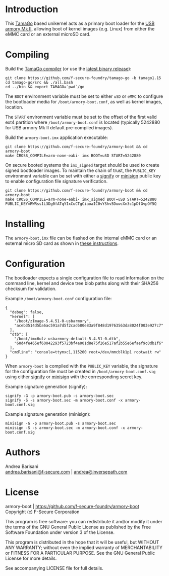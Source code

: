 Introduction
============

This [TamaGo](https://github.com/f-secure-foundry/tamago) based unikernel
acts as a primary boot loader for the [USB armory Mk II](https://github.com/f-secure-foundry/usbarmory/wiki),
allowing boot of kernel images (e.g. Linux) from either the eMMC card or an
external microSD card.

Compiling
=========

Build the [TamaGo compiler](https://github.com/f-secure-foundry/tamago-go)
(or use the [latest binary release](https://github.com/f-secure-foundry/tamago-go/releases/latest)):

```
git clone https://github.com/f-secure-foundry/tamago-go -b tamago1.15
cd tamago-go/src && ./all.bash
cd ../bin && export TAMAGO=`pwd`/go
```

The `BOOT` environment variable must be set to either `uSD` or `eMMC` to
configure the bootloader media for `/boot/armory-boot.conf`, as well as kernel
images, location.

The `START` environment variable must be set to the offset of the first valid
ext4 partition where `/boot/armory-boot.conf` is located (typically 5242880 for
USB armory Mk II default pre-compiled images).

Build the `armory-boot.imx` application executable:

```
git clone https://github.com/f-secure-foundry/armory-boot && cd armory-boot
make CROSS_COMPILE=arm-none-eabi- imx BOOT=uSD START=5242880
```

On secure booted systems the `imx_signed` target should be used to create signed
bootloader images. To maintain the chain of trust, the `PUBLIC_KEY` environment
variable can be set with either a [signify](https://man.openbsd.org/signify) or
[minisign](https://jedisct1.github.io/minisign/) public key to enable
configuration file signature verification.

```
git clone https://github.com/f-secure-foundry/armory-boot && cd armory-boot
make CROSS_COMPILE=arm-none-eabi- imx_signed BOOT=uSD START=5242880 PUBLIC_KEY=RWRss1L3Dg0fATqYIxCuCTgCiaoaIC0vYShv5DuwcXn3c1pDfGvpOY5Q
```

Installing
==========

The `armory-boot.imx` file can be flashed on the internal eMMC card or an
external micro SD card as shown in [these instructions](https://github.com/f-secure-foundry/usbarmory/wiki/Boot-Modes-(Mk-II)#flashing-imx-native-images).

Configuration
=============

The bootloader expects a single configuration file to read information on the
command line, kernel and device tree blob paths along with their SHA256
checksum for validation.

Example `/boot/armory-boot.conf` configuration file:

```
{
  "debug": false,
  "kernel": [
    "/boot/zImage-5.4.51-0-usbarmory",
    "aceb3514d5ba6ac591a7d5f2cad680e83a9f848d19763563da8024f003e927c7"
  ],
  "dtb": [
    "/boot/imx6ulz-usbarmory-default-5.4.51-0.dtb",
    "60d4fe465ef60042293f5723bf4a001d8e75f26e517af2b55e6efaef9c0db1f6"
  ],
  "cmdline": "console=ttymxc1,115200 root=/dev/mmcblk1p1 rootwait rw"
}
```

When `armory-boot` is compiled with the `PUBLIC_KEY` variable, the signature
for the configuration file must be created in `/boot/armory-boot.conf.sig`
using either [signify](https://man.openbsd.org/signify) or
[minisign](https://jedisct1.github.io/minisign/) with the corresponding secret
key.

Example signature generation (signify):

```
signify -G -p armory-boot.pub -s armory-boot.sec
signify -S -s armory-boot.sec -m armory-boot.conf -x armory-boot.conf.sig
```

Example signature generation (minisign):

```
minisign -G -p armory-boot.pub -s armory-boot.sec
minisign -S -s armory-boot.sec -m armory-boot.conf -x armory-boot.conf.sig
```

Authors
=======

Andrea Barisani  
andrea.barisani@f-secure.com | andrea@inversepath.com  

License
=======

armory-boot | https://github.com/f-secure-foundry/armory-boot  
Copyright (c) F-Secure Corporation

This program is free software: you can redistribute it and/or modify it under
the terms of the GNU General Public License as published by the Free Software
Foundation under version 3 of the License.

This program is distributed in the hope that it will be useful, but WITHOUT ANY
WARRANTY; without even the implied warranty of MERCHANTABILITY or FITNESS FOR A
PARTICULAR PURPOSE. See the GNU General Public License for more details.

See accompanying LICENSE file for full details.
